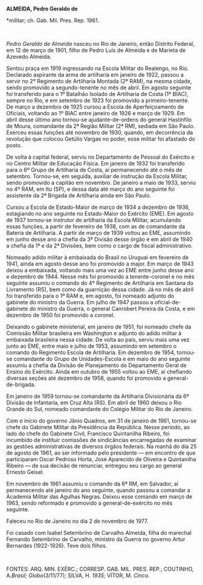 **ALMEIDA, Pedro Geraldo de**

\*militar; ch. Gab. Mil. Pres. Rep. 1961.

 

*Pedro Geraldo de Almeida* nasceu no Rio de Janeiro, então Distrito
Federal, em 12 de março de 1901, filho de Pedro Luís de Almeida e de
Marieta de Azevedo Almeida.

Sentou praça em 1919 ingressando na Escola Militar do Realengo, no Rio.
Declarado aspirante da arma de artilharia em janeiro de 1922, passou a
servir no 2º Regimento de Artilharia Montada (2º RAM), na mesma cidade,
sendo promovido a segundo-tenente no mês de abril. Em agosto seguinte
foi transferido para o 1º Batalhão Isolado de Artilharia de Costa (1º
BIAC), sempre no Rio, e em setembro de 1923 foi promovido a
primeiro-tenente. De março a dezembro de 1925 cursou a Escola de
Aperfeiçoamento de Oficiais, voltando ao 1º BIAC entre janeiro de 1926 e
março de 1929. Em abril desse último ano tornou-se ajudante-de-ordens do
general Hastínfilo de Moura, comandante da 2ª Região Militar (2ª RM),
sediada em São Paulo. Exerceu essas funções até novembro de 1930,
quando, em decorrência da revolução que colocou Getúlio Vargas no poder,
esse militar foi afastado do posto.

De volta à capital federal, serviu no Departamento de Pessoal do
Exército e no Centro Militar de Educação Física. Em janeiro de 1932 foi
transferido para o 6º Grupo de Artilharia de Costa, aí permanecendo até
o mês de setembro. Tornou-se, em seguida, auxiliar de instrução da
Escola Militar, sendo promovido a capitão em novembro. De janeiro a maio
de 1933, serviu no 4º RAM, em Itu (SP), e dessa data até março do ano
seguinte foi assistente da 2ª Brigada de Artilharia ainda em São Paulo.

Cursou a Escola de Estado-Maior de março de 1934 a dezembro de 1936,
estagiando no ano seguinte no Estado-Maior do Exército (EME). Em agosto
de 1937 tornou-se instrutor de artilharia da Escola Militar, acumulando
essas funções, a partir de fevereiro de 1938, com as de comandante da
Bateria de Artilharia. A partir de março de 1939 voltou ao EME,
assumindo em junho desse ano a chefia da 3ª Divisão desse órgão e em
abril de 1940 a chefia da 1ª e da 2ª Divisões, bem como o cargo de
fiscal administrativo.

Nomeado adido militar à embaixada do Brasil no Uruguai em fevereiro de
1941, ainda em agosto desse ano foi promovido a major. Em março de 1943
deixou a embaixada, voltando mais uma vez ao EME entre junho desse ano e
dezembro de 1944. Nesse mês foi promovido a tenente-coronel e no mês
seguinte assumiu o comando do 4º Regimento de Artilharia em Santana do
Livramento (RS), bem como da guarnição dessa cidade. Já no mês de abril
foi transferido para o 1º RAM e, em agosto, foi nomeado adjunto do
gabinete do ministro da Guerra. Em julho de 1947 passou a
oficial-de-gabinete do ministro da Guerra, o general Canrobert Pereira
da Costa, e em dezembro de 1950 foi promovido a coronel.

Deixando o gabinete ministerial, em janeiro de 1951, foi nomeado chefe
da Comissão Militar brasileira em Washington e adjunto do adido militar
à embaixada brasileira nessa cidade. De volta ao país, serviu mais uma
vez junto ao EME, entre maio e julho de 1953, assumindo em setembro o
comando do Regimento Escola de Artilharia. Em dezembro de 1954,
tornou-se comandante do Grupo de Unidades-Escola e em maio do ano
seguinte assumiu a chefia da Divisão de Planejamento do Departamento
Geral de Ensino do Exército. Ainda em outubro de 1955 voltou ao EME, aí
chefiando diversas seções até dezembro de 1958, quando foi promovido a
general-de-brigada.

Em janeiro de 1959 tornou-se comandante da Artilharia Divisionária da 6ª
Divisão de Infantaria, em Cruz Alta (RS). Em abril de 1960 deixou o Rio
Grande do Sul, nomeado comandante do Colégio Militar do Rio de Janeiro.

Com o início do governo Jânio Quadros, em 31 de janeiro de 1961,
tornou-se chefe do Gabinete Militar da Presidência da República. Nesse
período, ao lado do chefe do Gabinete Civil, Francisco Quintanilha
Ribeiro, foi incumbido de instituir comissões de sindicâncias
encarregadas de examinar as gestões administrativas de diversos órgãos
federais. Na manhã do dia 25 de agosto de 1961, ao ser informado pelo
presidente — em encontro de que participaram Oscar Pedroso Horta, José
Aparecido de Oliveira e Quintanilha Ribeiro — de sua decisão de
renunciar, entregou seu cargo ao general Ernesto Geisel.

Em novembro de 1961 assumiu o comando da 6ª RM, em Salvador, aí
permanecendo até janeiro do ano seguinte, quando passou a comandar a
Academia Militar das Agulhas Negras. Deixou esse comando em março de
1963, sendo reformado e promovido a general-de-exército no mês seguinte.

Faleceu no Rio de Janeiro no dia 2 de novembro de 1977.

Foi casado com Isabel Setembrino de Carvalho Almeida, filha do marechal
Fernando Setembrino de Carvalho, ministro da Guerra no governo Artur
Bernardes (1922-1926). Teve dois filhos.

 

FONTES: ARQ. MIN. EXÉRC.; CORRESP. GAB. MIL. PRES. REP.; COUTINHO,
A.*Brasil; Globo*(3/11/77); SILVA, H. *1935;* VÍTOR, M. *Cinco.*

 
